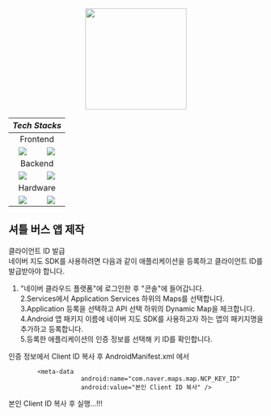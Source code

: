 <div align=center>
            <img src="https://github.com/user-attachments/assets/58a504d3-33e8-4a73-b998-1a50abd75a83" width="200" height="200" />
            <br>
</div>

<div align=center>
<table><thead>
  <tr>
    <th colspan="2"><i>Tech Stacks</th>
  </tr></thead>
<tbody>
  <tr align = center>
    <td colspan="2">Frontend</td>
  </tr>
  <tr align = center> 
    <td><img src = "https://img.shields.io/badge/android%20studio-346ac1?style=for-the-badge&logo=android%20studio&logoColor=white"></td>
    <td><img src = "https://img.shields.io/badge/kotlin-%237F52FF.svg?style=for-the-badge&logo=kotlin&logoColor=white"></td>
  </tr>
  <tr align = center>
    <td colspan="2">Backend</td>
  </tr>
  <tr align = center>
    <td><img src = "https://img.shields.io/badge/node.js-6DA55F?style=for-the-badge&logo=node.js&logoColor=white"></td>
    <td><img src = "https://img.shields.io/badge/MongoDB-%234ea94b.svg?style=for-the-badge&logo=mongodb&logoColor=white"></td>
  </tr>
  <tr align = center>
    <td colspan="2">Hardware</td>
  </tr>
  <tr align = center>
    <td><img src = "https://img.shields.io/badge/-Raspberry_Pi-C51A4A?style=for-the-badge&logo=Raspberry-Pi"></td>
    <td><img src = "https://img.shields.io/badge/python-3670A0?style=for-the-badge&logo=python&logoColor=ffdd54"></td>
  </tr>
</tbody>
</table>
</div>
                
## 셔틀 버스 앱 제작
클라이언트 ID 발급    
네이버 지도 SDK를 사용하려면 다음과 같이 애플리케이션을 등록하고 클라이언트 ID를 발급받아야 합니다.    

1. "네이버 클라우드 플랫폼"에 로그인한 후 "콘솔"에 들어갑니다.    
2.Services에서 Application Services 하위의 Maps를 선택합니다.    
3.Application 등록을 선택하고 API 선택 하위의 Dynamic Map을 체크합니다.    
4.Android 앱 패키지 이름에 네이버 지도 SDK를 사용하고자 하는 앱의 패키지명을 추가하고 등록합니다.    
5.등록한 애플리케이션의 인증 정보를 선택해 키 ID를 확인합니다.    

인증 정보에서 Client ID 복사 후 AndroidManifest.xml 에서

            <meta-data
                        android:name="com.naver.maps.map.NCP_KEY_ID"
                        android:value="본인 Client ID 복사" />
        

본인 Client ID 복사 후 실행...!!!    




